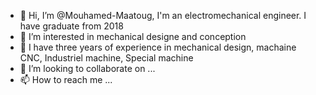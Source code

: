 - 👋 Hi, I’m @Mouhamed-Maatoug, I'm an electromechanical engineer. I have graduate from 2018
- 👀 I’m interested in mechanical designe and conception
- 🌱 I have three years of experience in mechanical design, machaine CNC, Industriel machine, Special machine
- 💞️ I’m looking to collaborate on ...
- 📫 How to reach me ...

<!---
Mouhamed-Maatoug/Mouhamed-Maatoug is a ✨ special ✨ repository because its `README.md` (this file) appears on your GitHub profile.
You can click the Preview link to take a look at your changes.
--->
